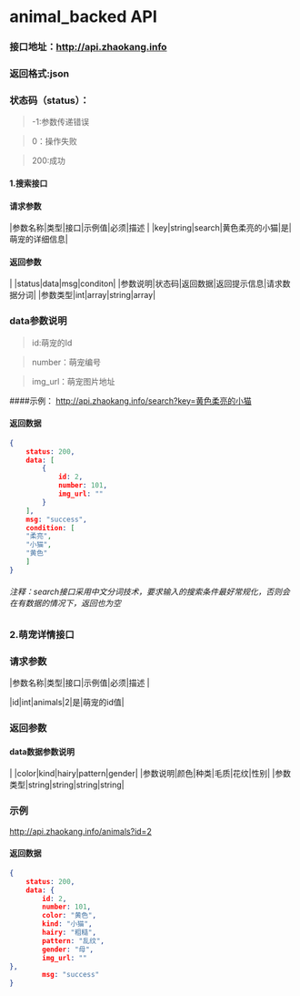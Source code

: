 # animal_backed API
### 接口地址：http://api.zhaokang.info
### 返回格式:json
### 状态码（status）：
>-1:参数传递错误

>0：操作失败

>200:成功

#### 1.搜索接口
#### 请求参数
|参数名称|类型|接口|示例值|必须|描述 |
|key|string|search|黄色柔亮的小猫|是|萌宠的详细信息|
#### 返回参数
| |status|data|msg|conditon|
|参数说明|状态码|返回数据|返回提示信息|请求数据分词|
|参数类型|int|array|string|array|
### data参数说明
> id:萌宠的Id

>number：萌宠编号

>img_url：萌宠图片地址

####示例：
http://api.zhaokang.info/search?key=黄色柔亮的小猫
#### 返回数据
```json
{
    status: 200,
    data: [
        {
            id: 2,
            number: 101,
            img_url: ""
        }
    ],
    msg: "success",
    condition: [
    "柔亮",
    "小猫",
    "黄色"
    ]
}
```
###### 注释：search接口采用中文分词技术，要求输入的搜索条件最好常规化，否则会在有数据的情况下，返回也为空
### 2.萌宠详情接口
### 请求参数
|参数名称|类型|接口|示例值|必须|描述 |

|id|int|animals|2|是|萌宠的id值|

### 返回参数
#### data数据参数说明
| |color|kind|hairy|pattern|gender|
|参数说明|颜色|种类|毛质|花纹|性别|
|参数类型|string|string|string|string|

### 示例
http://api.zhaokang.info/animals?id=2
#### 返回数据
```json
{
    status: 200,
    data: {
        id: 2,
        number: 101,
        color: "黄色",
        kind: "小猫",
        hairy: "粗糙",
        pattern: "乱纹",
        gender: "母",
        img_url: ""
},
        msg: "success"
}
```